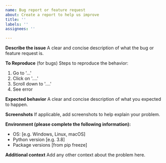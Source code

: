 ```yaml
---
name: Bug report or feature request
about: Create a report to help us improve
title: ''
labels: ''
assignees: ''

---
```


**Describe the issue**
A clear and concise description of what the bug or feature request is.

**To Reproduce** (for bugs)
Steps to reproduce the behavior:
1. Go to '...'
2. Click on '....'
3. Scroll down to '....'
4. See error

**Expected behavior**
A clear and concise description of what you expected to happen.

**Screenshots**
If applicable, add screenshots to help explain your problem.

**Environment (please complete the following information):**
 - OS: [e.g. Windows, Linux, macOS]
 - Python version [e.g. 3.8]
 - Package versions [from pip freeze]

**Additional context**
Add any other context about the problem here.